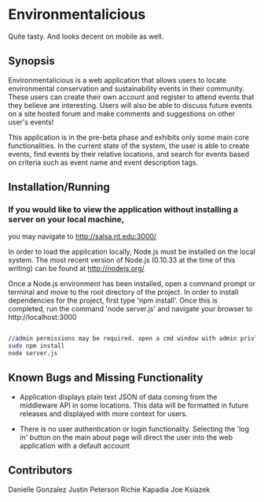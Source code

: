 Environmentalicious
==

Quite tasty. And looks decent on mobile as well.

## Synopsis

Environmentalicious is a web application that allows users to locate environmental conservation and sustainability events in their community. These users can create their own account and register to attend events that they believe are interesting. Users will also be able to discuss future events on a site hosted forum and make comments and suggestions on other user's events!

This application is in the pre-beta phase and exhibits only some main core functionalities. In the current state of the system, the user is able to create events, find events by their relative locations, and search for events based on criteria such as event name and event description tags. 

## Installation/Running

### If you would like to view the application without installing a server on your local machine, 
you may navigate to http://salsa.rit.edu:3000/

In order to load the application locally, Node.js must be installed on the local system. The most recent version of Node.js (0.10.33 at the time of this writing) can be found at http://nodejs.org/

Once a Node.js environment has been installed, open a command prompt or terminal and move to the root directory of the project. In order to install dependencies for the project, first type 'npm install'. Once this is completed, run the command 'node server.js' and navigate your browser to http://localhost:3000

```bash

//admin permissions may be required. open a cmd window with admin privleges in windows
sudo npm install
node server.js

```
## Known Bugs and Missing Functionality

* Application displays plain text JSON of data coming from the middleware API in some locations. This data will be formatted in future releases and displayed with more context for users. 

* There is no user authentication or login functionality. Selecting the 'log in' button on the main about page will direct the user into the web application with a default account

## Contributors

Danielle Gonzalez
Justin Peterson
Richie Kapadia
Joe Ksiazek


